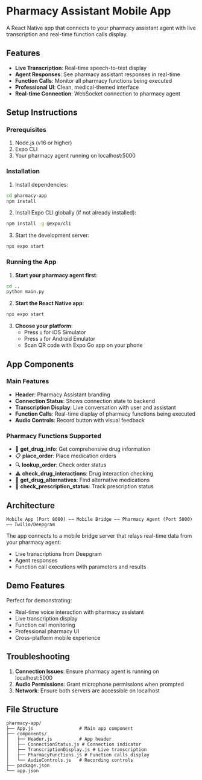 # Pharmacy Assistant Mobile App

A React Native app that connects to your pharmacy assistant agent with live transcription and real-time function calls display.

## Features

- **Live Transcription**: Real-time speech-to-text display
- **Agent Responses**: See pharmacy assistant responses in real-time
- **Function Calls**: Monitor all pharmacy functions being executed
- **Professional UI**: Clean, medical-themed interface
- **Real-time Connection**: WebSocket connection to pharmacy agent

## Setup Instructions

### Prerequisites

1. Node.js (v16 or higher)
2. Expo CLI
3. Your pharmacy agent running on localhost:5000

### Installation

1. Install dependencies:
```bash
cd pharmacy-app
npm install
```

2. Install Expo CLI globally (if not already installed):
```bash
npm install -g @expo/cli
```

3. Start the development server:
```bash
npx expo start
```

### Running the App

1. **Start your pharmacy agent first**:
```bash
cd ..
python main.py
```

2. **Start the React Native app**:
```bash
npx expo start
```

3. **Choose your platform**:
   - Press `i` for iOS Simulator
   - Press `a` for Android Emulator  
   - Scan QR code with Expo Go app on your phone

## App Components

### Main Features

- **Header**: Pharmacy Assistant branding
- **Connection Status**: Shows connection state to backend
- **Transcription Display**: Live conversation with user and assistant
- **Function Calls**: Real-time display of pharmacy functions being executed
- **Audio Controls**: Record button with visual feedback

### Pharmacy Functions Supported

- 💊 **get_drug_info**: Get comprehensive drug information
- 📋 **place_order**: Place medication orders
- 🔍 **lookup_order**: Check order status
- ⚠️ **check_drug_interactions**: Drug interaction checking
- 🔄 **get_drug_alternatives**: Find alternative medications
- 📄 **check_prescription_status**: Track prescription status

## Architecture

```
Mobile App (Port 8080) ←→ Mobile Bridge ←→ Pharmacy Agent (Port 5000) ←→ Twilio/Deepgram
```

The app connects to a mobile bridge server that relays real-time data from your pharmacy agent:
- Live transcriptions from Deepgram
- Agent responses 
- Function call executions with parameters and results

## Demo Features

Perfect for demonstrating:
- Real-time voice interaction with pharmacy assistant
- Live transcription display
- Function call monitoring
- Professional pharmacy UI
- Cross-platform mobile experience

## Troubleshooting

1. **Connection Issues**: Ensure pharmacy agent is running on localhost:5000
2. **Audio Permissions**: Grant microphone permissions when prompted
3. **Network**: Ensure both servers are accessible on localhost

## File Structure

```
pharmacy-app/
├── App.js                 # Main app component
├── components/
│   ├── Header.js          # App header
│   ├── ConnectionStatus.js # Connection indicator
│   ├── TranscriptionDisplay.js # Live transcription
│   ├── PharmacyFunctions.js # Function calls display
│   └── AudioControls.js   # Recording controls
├── package.json
└── app.json
```